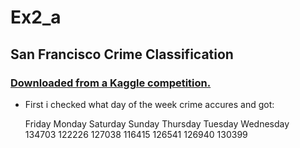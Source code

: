 # Ex2_a

## San Francisco Crime Classification
### [Downloaded from a Kaggle competition.](https://www.kaggle.com/c/sf-crime/data?test.csv.zip)

* First i checked what day of the week crime accures and got: 

   Friday    Monday  Saturday    Sunday  Thursday   Tuesday Wednesday <br>
   134703    122226    127038    116415    126541    126940    130399 
